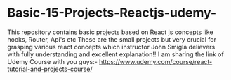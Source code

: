 # Basic-15-Projects-Reactjs-udemy-
This repository contains basic projects based on React js concepts like hooks, Router, Api's etc
These are the small projects but very crucial for grasping various react concepts which instructor John Smigla delievers with fully understanding and excellent explanation!!
I am sharing the link of Udemy Course with you guys:- https://www.udemy.com/course/react-tutorial-and-projects-course/
